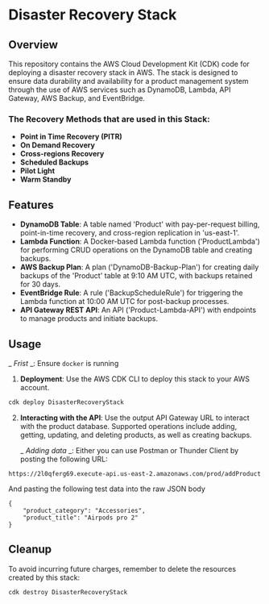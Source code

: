 # Disaster Recovery Stack

## Overview

This repository contains the AWS Cloud Development Kit (CDK) code for deploying a disaster recovery stack in AWS. The stack is designed to ensure data durability and availability for a product management system through the use of AWS services such as DynamoDB, Lambda, API Gateway, AWS Backup, and EventBridge.

### The Recovery Methods that are used in this Stack:

- **Point in Time Recovery (PITR)**
- **On Demand Recovery**
- **Cross-regions Recovery**
- **Scheduled Backups**
- **Pilot Light**
- **Warm Standby**

## Features

- **DynamoDB Table**: A table named 'Product' with pay-per-request billing, point-in-time recovery, and cross-region replication in 'us-east-1'.
- **Lambda Function**: A Docker-based Lambda function ('ProductLambda') for performing CRUD operations on the DynamoDB table and creating backups.
- **AWS Backup Plan**: A plan ('DynamoDB-Backup-Plan') for creating daily backups of the 'Product' table at 9:10 AM UTC, with backups retained for 30 days.
- **EventBridge Rule**: A rule ('BackupScheduleRule') for triggering the Lambda function at 10:00 AM UTC for post-backup processes.
- **API Gateway REST API**: An API ('Product-Lambda-API') with endpoints to manage products and initiate backups.

## Usage

_ _Frist_ _: Ensure ```docker``` is running

1. **Deployment**: Use the AWS CDK CLI to deploy this stack to your AWS account.
```bash
cdk deploy DisasterRecoveryStack
```
2. **Interacting with the API**: Use the output API Gateway URL to interact with the product database. Supported operations include adding, getting, updating, and deleting products, as well as creating backups.

    _ _Adding data_ _: Either you can use Postman or Thunder Client by posting the following URL:
```
https://2l0qferg69.execute-api.us-east-2.amazonaws.com/prod/addProduct
```
And pasting the following test data into the raw JSON body
```
{
    "product_category": "Accessories",
    "product_title": "Airpods pro 2"
}
```

## Cleanup

To avoid incurring future charges, remember to delete the resources created by this stack:
```bash
cdk destroy DisasterRecoveryStack
```